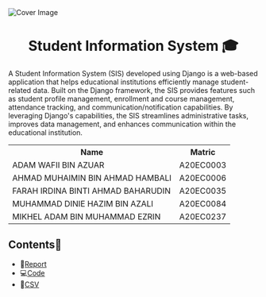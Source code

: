 <!DOCTYPE html>
<html>
<head>
</head>
<body>
  <img class="cover-image" src="https://cdn.internationalstudentloan.com/assets/ISTL/images/redesign/what-do-international-student-loans-cover.jpg" alt="Cover Image">
  <h1 class="header" align="center">Student Information System 🎓</h1>
  <p>A Student Information System (SIS) developed using Django is a web-based application that helps educational institutions efficiently manage student-related data. Built on the Django framework, the SIS provides features such as student profile management, enrollment and course management, attendance tracking, and communication/notification capabilities. By leveraging Django's capabilities, the SIS streamlines administrative tasks, improves data management, and enhances communication within the educational institution.</p>
  <table align="center">
    <tr>
      <th>Name</th>
      <th>Matric</th>
    </tr>
    <tr>
      <td>ADAM WAFII BIN AZUAR</td>
      <td>A20EC0003</td>
    </tr>
    <tr>
      <td>AHMAD MUHAIMIN BIN AHMAD HAMBALI</td>
      <td>A20EC0006</td>
    </tr>
    <tr>
      <td>FARAH IRDINA BINTI AHMAD BAHARUDIN</td>
      <td>A20EC0035</td>
    </tr>
    <tr>
      <td>MUHAMMAD DINIE HAZIM BIN AZALI</td>
      <td>A20EC0084</td>
    </tr>
    <tr>
      <td>MIKHEL ADAM BIN MUHAMMAD EZRIN</td>
      <td>A20EC0237</td>
    </tr>
  </table>
  
</body>
</html>

## Contents📝
- 📑[Report](https://github.com/drshahizan/special-topic-data-engineering/blob/main/assignment/API/submission/Regex/Report_Regex.md)
- 💻[Code](https://github.com/drshahizan/special-topic-data-engineering/blob/main/assignment/API/submission/Regex/Vaccination.ipynb)
- 📂[CSV](https://github.com/drshahizan/special-topic-data-engineering/blob/main/assignment/API/submission/Regex/vaccination.csv)
